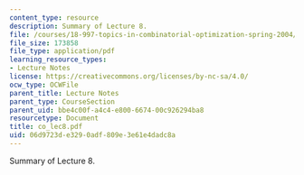 ```yaml
---
content_type: resource
description: Summary of Lecture 8.
file: /courses/18-997-topics-in-combinatorial-optimization-spring-2004/06d9723de3290adf809e3e61e4dadc8a_co_lec8.pdf
file_size: 173858
file_type: application/pdf
learning_resource_types:
- Lecture Notes
license: https://creativecommons.org/licenses/by-nc-sa/4.0/
ocw_type: OCWFile
parent_title: Lecture Notes
parent_type: CourseSection
parent_uid: bbe4c00f-a4c4-e800-6674-00c926294ba8
resourcetype: Document
title: co_lec8.pdf
uid: 06d9723d-e329-0adf-809e-3e61e4dadc8a
---
```

Summary of Lecture 8.